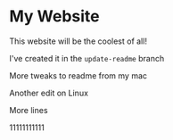 # My Website

This website will be the coolest of all!

I've created it in the `update-readme` branch

More tweaks to readme from my mac

Another edit on Linux

More lines

11111111111
